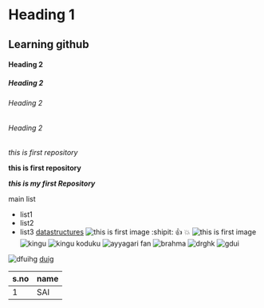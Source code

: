 # Heading 1
## Learning github
#### Heading 2
##### Heading 2
###### Heading 2
###### Heading 2

*this is first repository*

**this is first repository**

***this is my first Repository***

main list
  - list1
  - list2
  - list3
[datastructures](https://docs.google.com/document/d/1RebBjb6GW_aj0Fmp8aNyEvrJmagGKjS2QmKe7ww477I/edit)
![this is first image](https://media.glamour.com/photos/5cc1cf99191392126ec28524/master/pass/cc842df289370076e6d1b85bd0013a5818cb233544ac816c652c222c06fd212f.jpg)
:shipit:
:+1:
💥
![this is first image](https://c.tenor.com/pHR9PCIgR5IAAAAM/what-confusion.gif)
![kingu](https://c.tenor.com/4I_mpb0t-U0AAAAM/bramhi-brahmi.gif)
![kingu koduku](https://c.tenor.com/HxGr0AZxwYwAAAAM/telugu-brahmi.gif)
![ayyagari fan](https://c.tenor.com/9PMwcZeFWkMAAAAM/balayya.gif)
![brahma](https://c.tenor.com/taKFkN5qs8MAAAAM/brahmi-shy-shy.gif)
![drghk](https://c.tenor.com/KiuaZoWm9OkAAAAM/shy-siggu.gif)
![gdui](https://j.gifs.com/yAGOrP.gif)

![dfuihg](https://thumbs.gfycat.com/ActiveGaseousBrownbutterfly-size_restricted.gif)
[duig](https://encrypted-tbn0.gstatic.com/images?q=tbn:ANd9GcTliVhkJffYMRWT6luSzicDWtnrTz081A2S1g&usqp=CAU)

s.no|name
----|----
1|SAI
